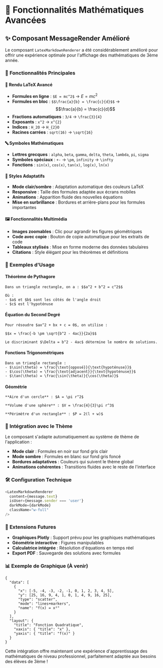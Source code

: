 # 🧮 Fonctionnalités Mathématiques Avancées

## ✨ **Composant MessageRender Amélioré**

Le composant `LatexMarkdownRenderer` a été considérablement amélioré pour offrir une expérience optimale pour l'affichage des mathématiques de 3ème année.

### 🎯 **Fonctionnalités Principales**

#### 📐 **Rendu LaTeX Avancé**
- **Formules en ligne** : `$E = mc^2$` → $E = mc^2$
- **Formules en bloc** : `$$\frac{a}{b} = \frac{c}{d}$$` → $$\frac{a}{b} = \frac{c}{d}$$
- **Fractions automatiques** : `3/4` → `\frac{3}{4}`
- **Exposants** : `x^2` → `x^{2}`
- **Indices** : `H_2O` → `H_{2}O`
- **Racines carrées** : `sqrt(16)` → `\sqrt{16}`

#### 🔤 **Symboles Mathématiques**
- **Lettres grecques** : `alpha`, `beta`, `gamma`, `delta`, `theta`, `lambda`, `pi`, `sigma`
- **Symboles spéciaux** : `+-` → `\pm`, `infinity` → `\infty`
- **Fonctions** : `sin(x)`, `cos(x)`, `tan(x)`, `log(x)`, `ln(x)`

#### 🎨 **Styles Adaptatifs**
- **Mode clair/sombre** : Adaptation automatique des couleurs LaTeX
- **Responsive** : Taille des formules adaptée aux écrans mobiles
- **Animations** : Apparition fluide des nouvelles équations
- **Mise en surbrillance** : Bordures et arrière-plans pour les formules importantes

#### 🖼️ **Fonctionnalités Multimédia**
- **Images zoomables** : Clic pour agrandir les figures géométriques
- **Code avec copie** : Bouton de copie automatique pour les extraits de code
- **Tableaux stylisés** : Mise en forme moderne des données tabulaires
- **Citations** : Style élégant pour les théorèmes et définitions

### 📝 **Exemples d'Usage**

#### **Théorème de Pythagore**
```
Dans un triangle rectangle, on a : $$a^2 + b^2 = c^2$$

Où :
- $a$ et $b$ sont les côtés de l'angle droit
- $c$ est l'hypoténuse
```

#### **Équation du Second Degré**
```
Pour résoudre $ax^2 + bx + c = 0$, on utilise :

$$x = \frac{-b \pm \sqrt{b^2 - 4ac}}{2a}$$

Le discriminant $\Delta = b^2 - 4ac$ détermine le nombre de solutions.
```

#### **Fonctions Trigonométriques**
```
Dans un triangle rectangle :
- $\sin(\theta) = \frac{\text{opposé}}{\text{hypoténuse}}$
- $\cos(\theta) = \frac{\text{adjacent}}{\text{hypoténuse}}$
- $\tan(\theta) = \frac{\sin(\theta)}{\cos(\theta)}$
```

#### **Géométrie**
```
**Aire d'un cercle** : $A = \pi r^2$

**Volume d'une sphère** : $V = \frac{4}{3}\pi r^3$

**Périmètre d'un rectangle** : $P = 2(l + w)$
```

### 🎨 **Intégration avec le Thème**

Le composant s'adapte automatiquement au système de thème de l'application :

- **Mode clair** : Formules en noir sur fond gris clair
- **Mode sombre** : Formules en blanc sur fond gris foncé
- **Bordures adaptatives** : Couleurs qui suivent le thème global
- **Animations cohérentes** : Transitions fluides avec le reste de l'interface

### 🛠️ **Configuration Technique**

```typescript
<LatexMarkdownRenderer
  content={message.text}
  isUser={message.sender === 'user'}
  darkMode={darkMode}
  className="w-full"
/>
```

### 🚀 **Extensions Futures**

- **Graphiques Plotly** : Support prévu pour les graphiques mathématiques
- **Géométrie interactive** : Figures manipulables
- **Calculatrice intégrée** : Résolution d'équations en temps réel
- **Export PDF** : Sauvegarde des solutions avec formules

### 📊 **Exemple de Graphique (À venir)**

```graph
{
  "data": [
    {
      "x": [-5, -4, -3, -2, -1, 0, 1, 2, 3, 4, 5],
      "y": [25, 16, 9, 4, 1, 0, 1, 4, 9, 16, 25],
      "type": "scatter",
      "mode": "lines+markers",
      "name": "f(x) = x²"
    }
  ],
  "layout": {
    "title": "Fonction Quadratique",
    "xaxis": { "title": "x" },
    "yaxis": { "title": "f(x)" }
  }
}
```

Cette intégration offre maintenant une expérience d'apprentissage des mathématiques de niveau professionnel, parfaitement adaptée aux besoins des élèves de 3ème !
